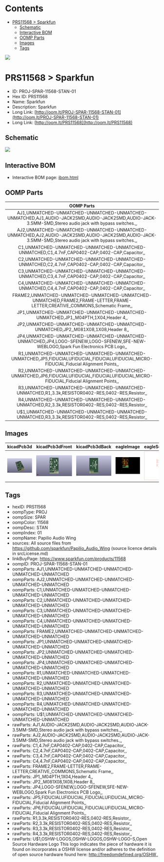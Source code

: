 



Contents
========

* [PRS11568 > Sparkfun](#prs11568--sparkfun)
	* [Schematic](#schematic)
	* [Interactive BOM](#interactive-bom)
	* [OOMP Parts](#oomp-parts)
	* [Images](#images)
	* [Tags](#tags)
  
![][im]
# PRS11568 > Sparkfun

- ID: PROJ-SPAR-11568-STAN-01
- Hex ID: PRS11568
- Name: Sparkfun
- Description: Sparkfun
- Long Link: [http://oom.lt/PROJ-SPAR-11568-STAN-01](http://oom.lt/PROJ-SPAR-11568-STAN-01)
- Long Link: [http://oom.lt/PRS11568](http://oom.lt/PRS11568)

## Schematic
  
![][schem]
## Interactive BOM

- Interactive BOM page: [ibom.html](https://htmlpreview.github.io/?https://github.com/oomlout/oomlout_OOMP_projects/blob/main/PROJ-SPAR-11568-STAN-01/kicad/bom/ibom.html)

## OOMP Parts
  

|OOMP Parts|
| :---: |
|AJ1,UNMATCHED-UNMATCHED-UNMATCHED-UNMATCHED-UNMATCHED,AJ1,AUDIO-JACK2SMD,AUDIO-JACK2SMD,AUDIO-JACK-3.5MM-SMD,Stereo audio jack with bypass switches.,,|
|AJ2,UNMATCHED-UNMATCHED-UNMATCHED-UNMATCHED-UNMATCHED,AJ2,AUDIO-JACK2SMD,AUDIO-JACK2SMD,AUDIO-JACK-3.5MM-SMD,Stereo audio jack with bypass switches.,,|
|C1,UNMATCHED-UNMATCHED-UNMATCHED-UNMATCHED-UNMATCHED,C1,4.7nF,CAP0402-CAP,0402-CAP,Capacitor,,|
|C2,UNMATCHED-UNMATCHED-UNMATCHED-UNMATCHED-UNMATCHED,C2,4.7nF,CAP0402-CAP,0402-CAP,Capacitor,,|
|C3,UNMATCHED-UNMATCHED-UNMATCHED-UNMATCHED-UNMATCHED,C3,4.7nF,CAP0402-CAP,0402-CAP,Capacitor,,|
|C4,UNMATCHED-UNMATCHED-UNMATCHED-UNMATCHED-UNMATCHED,C4,4.7nF,CAP0402-CAP,0402-CAP,Capacitor,,|
|FRAME2,UNMATCHED-UNMATCHED-UNMATCHED-UNMATCHED-UNMATCHED,FRAME2,FRAME-LETTER,FRAME-LETTER,CREATIVE_COMMONS,Schematic Frame,,|
|JP1,UNMATCHED-UNMATCHED-UNMATCHED-UNMATCHED-UNMATCHED,JP1,,M04PTH,1X04,Header 4,,|
|JP2,UNMATCHED-UNMATCHED-UNMATCHED-UNMATCHED-UNMATCHED,JP2,,M081X08,1X08,Header 8,,|
|JP4,UNMATCHED-UNMATCHED-UNMATCHED-UNMATCHED-UNMATCHED,JP4,LOGO-SFENEW,LOGO-SFENEW,SFE-NEW-WEBLOGO,Spark Fun Electronics PCB Logo,,|
|R1,UNMATCHED-UNMATCHED-UNMATCHED-UNMATCHED-UNMATCHED,JP5,FIDUCIALUFIDUCIAL,FIDUCIALUFIDUCIAL,MICRO-FIDUCIAL,Fiducial Alignment Points,,|
|R2,UNMATCHED-UNMATCHED-UNMATCHED-UNMATCHED-UNMATCHED,JP6,FIDUCIALUFIDUCIAL,FIDUCIALUFIDUCIAL,MICRO-FIDUCIAL,Fiducial Alignment Points,,|
|R3,UNMATCHED-UNMATCHED-UNMATCHED-UNMATCHED-UNMATCHED,R1,3.3k,RESISTOR0402-RES,0402-RES,Resistor,,|
|R4,UNMATCHED-UNMATCHED-UNMATCHED-UNMATCHED-UNMATCHED,R2,3.3k,RESISTOR0402-RES,0402-RES,Resistor,,|
|U$1,UNMATCHED-UNMATCHED-UNMATCHED-UNMATCHED-UNMATCHED,R3,3.3k,RESISTOR0402-RES,0402-RES,Resistor,,|

## Images
  
  

|kicadPcb3d|kicadPcb3dFront|kicadPcb3dBack|eagleImage|eagleSchemImage|
| :---: | :---: | :---: | :---: | :---: |
|[![kicadPcb3d](kicadPcb3d_140.png)](kicadPcb3d.png)|[![kicadPcb3dFront](kicadPcb3dFront_140.png)](kicadPcb3dFront.png)|[![kicadPcb3dBack](kicadPcb3dBack_140.png)](kicadPcb3dBack.png)|[![eagleImage](eagleImage_140.png)](eagleImage.png)|[![eagleSchemImage](eagleSchemImage_140.png)](eagleSchemImage.png)|

## Tags

- hexID: PRS11568
- oompType: PROJ
- oompSize: SPAR
- oompColor: 11568
- oompDesc: STAN
- oompIndex: 01
- oompName: Papilio Audio Wing
- sources: All source files from https://github.com/sparkfun/Papilio_Audio_Wing (source licence details in srcLicense.md)
- linkBuyPage: https://www.sparkfun.com/products/11568
- oompID: PROJ-SPAR-11568-STAN-01
- oompParts: AJ1,UNMATCHED-UNMATCHED-UNMATCHED-UNMATCHED-UNMATCHED
- oompParts: AJ2,UNMATCHED-UNMATCHED-UNMATCHED-UNMATCHED-UNMATCHED
- oompParts: C1,UNMATCHED-UNMATCHED-UNMATCHED-UNMATCHED-UNMATCHED
- oompParts: C2,UNMATCHED-UNMATCHED-UNMATCHED-UNMATCHED-UNMATCHED
- oompParts: C3,UNMATCHED-UNMATCHED-UNMATCHED-UNMATCHED-UNMATCHED
- oompParts: C4,UNMATCHED-UNMATCHED-UNMATCHED-UNMATCHED-UNMATCHED
- oompParts: FRAME2,UNMATCHED-UNMATCHED-UNMATCHED-UNMATCHED-UNMATCHED
- oompParts: JP1,UNMATCHED-UNMATCHED-UNMATCHED-UNMATCHED-UNMATCHED
- oompParts: JP2,UNMATCHED-UNMATCHED-UNMATCHED-UNMATCHED-UNMATCHED
- oompParts: JP4,UNMATCHED-UNMATCHED-UNMATCHED-UNMATCHED-UNMATCHED
- oompParts: R1,UNMATCHED-UNMATCHED-UNMATCHED-UNMATCHED-UNMATCHED
- oompParts: R2,UNMATCHED-UNMATCHED-UNMATCHED-UNMATCHED-UNMATCHED
- oompParts: R3,UNMATCHED-UNMATCHED-UNMATCHED-UNMATCHED-UNMATCHED
- oompParts: R4,UNMATCHED-UNMATCHED-UNMATCHED-UNMATCHED-UNMATCHED
- oompParts: U$1,UNMATCHED-UNMATCHED-UNMATCHED-UNMATCHED-UNMATCHED
- rawParts: AJ1,AUDIO-JACK2SMD,AUDIO-JACK2SMD,AUDIO-JACK-3.5MM-SMD,Stereo audio jack with bypass switches.,,
- rawParts: AJ2,AUDIO-JACK2SMD,AUDIO-JACK2SMD,AUDIO-JACK-3.5MM-SMD,Stereo audio jack with bypass switches.,,
- rawParts: C1,4.7nF,CAP0402-CAP,0402-CAP,Capacitor,,
- rawParts: C2,4.7nF,CAP0402-CAP,0402-CAP,Capacitor,,
- rawParts: C3,4.7nF,CAP0402-CAP,0402-CAP,Capacitor,,
- rawParts: C4,4.7nF,CAP0402-CAP,0402-CAP,Capacitor,,
- rawParts: FRAME2,FRAME-LETTER,FRAME-LETTER,CREATIVE_COMMONS,Schematic Frame,,
- rawParts: JP1,,M04PTH,1X04,Header 4,,
- rawParts: JP2,,M081X08,1X08,Header 8,,
- rawParts: JP4,LOGO-SFENEW,LOGO-SFENEW,SFE-NEW-WEBLOGO,Spark Fun Electronics PCB Logo,,
- rawParts: JP5,FIDUCIALUFIDUCIAL,FIDUCIALUFIDUCIAL,MICRO-FIDUCIAL,Fiducial Alignment Points,,
- rawParts: JP6,FIDUCIALUFIDUCIAL,FIDUCIALUFIDUCIAL,MICRO-FIDUCIAL,Fiducial Alignment Points,,
- rawParts: R1,3.3k,RESISTOR0402-RES,0402-RES,Resistor,,
- rawParts: R2,3.3k,RESISTOR0402-RES,0402-RES,Resistor,,
- rawParts: R3,3.3k,RESISTOR0402-RES,0402-RES,Resistor,,
- rawParts: R4,3.3k,RESISTOR0402-RES,0402-RES,Resistor,,
- rawParts: U$1,OSHW-LOGOS,OSHW-LOGOS,OSHW-LOGO-S,Open Source Hardware Logo This logo indicates the piece of hardware it is found on incorporates a OSHW license and/or adheres to the definition of open source hardware found here: http://freedomdefined.org/OSHW,,



[im]: kicadPcb3d_450.png
[schem]: eagleSchemImage.png
